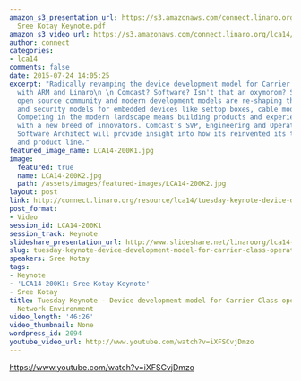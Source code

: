 ```yaml
---
amazon_s3_presentation_url: https://s3.amazonaws.com/connect.linaro.org/lca14/presentations/LCA14
  Sree Kotay Keynote.pdf
amazon_s3_video_url: https://s3.amazonaws.com/connect.linaro.org/lca14/videos/03-04-Tuesday/Tuesday+Keynote+-+Device+development+model+for+Carrier+Class+operators+%2526+Open+Network+Environment.mp4
author: connect
categories:
- lca14
comments: false
date: 2015-07-24 14:05:25
excerpt: "Radically revamping the device development model for Carrier class operators
  with ARM and Linaro\n \n Comcast? Software? Isn't that an oxymorom? See how the
  open source community and modern development models are re-shaping the feature velocity
  and security models for embedded devices like settop boxes, cable modems and gateways.
  Competing in the modern landscape means building products and experiences that compete
  with a new breed of innovators. Comcast's SVP, Engineering and Operations and Chief
  Software Architect will provide insight into how its reinvented its technology stack
  and product line."
featured_image_name: LCA14-200K1.jpg
image:
  featured: true
  name: LCA14-200K2.jpg
  path: /assets/images/featured-images/LCA14-200K2.jpg
layout: post
link: http://connect.linaro.org/resource/lca14/tuesday-keynote-device-development-model-for-carrier-class-operators-open-network-environment-2/
post_format:
- Video
session_id: LCA14-200K1
session_track: Keynote
slideshare_presentation_url: http://www.slideshare.net/linaroorg/lca14-sree-kotaykeynote
slug: tuesday-keynote-device-development-model-for-carrier-class-operators-open-network-environment-2
speakers: Sree Kotay
tags:
- Keynote
- 'LCA14-200K1: Sree Kotay Keynote'
- Sree Kotay
title: Tuesday Keynote - Device development model for Carrier Class operators & Open
  Network Environment
video_length: '46:26'
video_thumbnail: None
wordpress_id: 2094
youtube_video_url: http://www.youtube.com/watch?v=iXFSCvjDmzo
---
```


https://www.youtube.com/watch?v=iXFSCvjDmzo